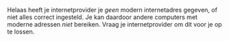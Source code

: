 Helaas heeft je internetprovider je *geen* modern internetadres gegeven, of niet alles correct ingesteld. Je kan daardoor andere  computers met moderne adressen *niet* bereiken. Vraag je internetprovider om dit voor je op te lossen.
